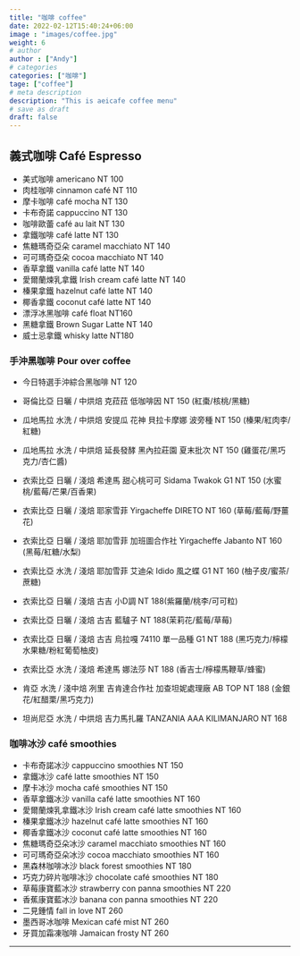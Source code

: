 ```yaml
---
title: "咖啡 coffee"
date: 2022-02-12T15:40:24+06:00
image : "images/coffee.jpg"
weight: 6
# author
author : ["Andy"]
# categories
categories: ["咖啡"]
tage: ["coffee"]
# meta description
description: "This is aeicafe coffee menu"
# save as draft
draft: false
---
```

## 義式咖啡  Café Espresso
- 美式咖啡 americano   NT 100
- 肉桂咖啡 cinnamon café   NT 110
- 摩卡咖啡 café mocha   NT 130
- 卡布奇諾 cappuccino   NT 130
- 咖啡歐蕾 café au lait   NT 130
- 拿鐵咖啡 café latte   NT 130
- 焦糖瑪奇亞朵 caramel macchiato   NT 140
- 可可瑪奇亞朵 cocoa macchiato   NT 140
- 香草拿鐵 vanilla café latte   NT 140
- 愛爾蘭煉乳拿鐵 Irish cream café latte   NT 140
- 榛果拿鐵 hazelnut café latte   NT 140
- 椰香拿鐵 coconut café latte   NT 140
- 漂浮冰黑咖啡 café float   NT160
- 黑糖拿鐵 Brown Sugar Latte  NT 140
- 威士忌拿鐵 whisky latte  NT180

### 手沖黑咖啡  Pour over coffee 
- 今日特選手沖綜合黑咖啡 NT 120

- 哥倫比亞 日曬 / 中烘焙 克菈菈 低咖啡因 NT 150 (紅棗/核桃/黑糖)
- 瓜地馬拉 水洗 / 中烘焙 安提瓜 花神 貝拉卡摩娜 波旁種 NT 150 (榛果/紅肉李/紅糖)
- 瓜地馬拉 水洗 / 中烘焙 延長發酵 黑內拉莊園 夏末批次 NT 150 (雞蛋花/黑巧克力/杏仁醬)
- 衣索比亞 日曬 / 淺焙 希達馬 甜心桃可可 Sidama Twakok G1 NT 150 (水蜜桃/藍莓/芒果/百香果)
- 衣索比亞 日曬 / 淺焙 耶家雪菲 Yirgacheffe DIRETO NT 160 (草莓/藍莓/野薑花)
- 衣索比亞 日曬 / 淺焙 耶加雪菲 加班圖合作社 Yirgacheffe Jabanto NT 160 (黑莓/紅糖/水梨)
- 衣索比亞 水洗 / 淺焙 耶加雪菲 艾迪朵 Idido 風之蝶 G1 NT 160 (柚子皮/蜜茶/蔗糖)
- 衣索比亞 日曬 / 淺焙 古吉 小D調 NT 188(紫羅蘭/桃李/可可粒)
- 衣索比亞 日曬 / 淺焙 古吉 藍驢子 NT 188(茉莉花/藍莓/草莓)
- 衣索比亞 日曬 / 淺焙 古吉 烏拉嘎 74110 單一品種 G1 NT 188 (黑巧克力/檸檬水果糖/粉紅葡萄柚皮)
- 衣索比亞 水洗 / 淺焙 希達馬 娜法莎 NT 188 (香吉士/檸檬馬鞭草/蜂蜜)
- 肯亞 水洗 / 淺中焙 冽里 吉肯達合作社 加查坦妮處理廠 AB TOP NT 188 (金銀花/紅醋栗/黑巧克力)
- 坦尚尼亞 水洗 / 中烘焙 吉力馬扎羅 TANZANIA AAA KILIMANJARO NT 168

### 咖啡冰沙 café smoothies

- 卡布奇諾冰沙 cappuccino smoothies   NT 150
- 拿鐵冰沙 café latte smoothies   NT 150
- 摩卡冰沙 mocha café smoothies  NT 150
- 香草拿鐵冰沙 vanilla café latte smoothies  NT 160
- 愛爾蘭煉乳拿鐵冰沙 Irish cream café latte smoothies  NT 160
- 榛果拿鐵冰沙 hazelnut café latte smoothies  NT 160
- 椰香拿鐵冰沙 coconut café latte smoothies  NT 160
- 焦糖瑪奇亞朵冰沙 caramel macchiato smoothies  NT 160
- 可可瑪奇亞朵冰沙 cocoa macchiato smoothies  NT 160
- 黑森林咖啡冰沙 black forest smoothies  NT 180
- 巧克力碎片咖啡冰沙 chocolate café smoothies  NT 180
- 草莓康寶藍冰沙 strawberry con panna smoothies  NT 220
- 香蕉康寶藍冰沙 banana con panna smoothies  NT 220
- 二見鍾情 fall in love   NT 260
- 墨西哥冰咖啡 Mexican café mist  NT 260
- 牙買加霜凍咖啡 Jamaican frosty  NT 260

---